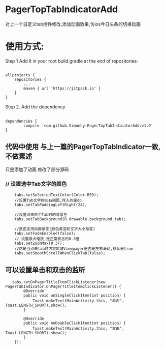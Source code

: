 # PagerTopTabIndicatorAdd
对上一个自定义tab控件修改,添加动画效果,仿ios今日头条的切换动画
# 使用方式:
 Step 1
 Add it in your root build.gradle at the end of repositories:
## 
    allprojects {
		repositories {
			...
			maven { url 'https://jitpack.io' }
		}
	}
 Step 2. Add the dependency
## 
	dependencies {
	        compile 'com.github.Simonhy:PagerTopTabIndicatorAdd:v1.0'
	}
## 代码中使用 与上一篇的PagerTopTabIndicator一致,不做累述
   只是添加了动画 修改了部分源码
### // 设置选中Tab文字的颜色
        tabs.setSelectedTextColor(Color.RED);
        //设置Tab文字的左右间距,传入的是dp
        tabs.setTabPaddingLeftRight(24);

        //设置点击每个Tab时的背景色
        tabs.setTabBackground(R.drawable.background_tab);

        //是否支持动画渐变(颜色渐变和文字大小渐变)
        tabs.setFadeEnabled(false);
        // 设置最大缩放,是正常状态的0.3倍
        tabs.setZoomMax(0.3F);
        //这是当点击tab时内容区域Viewpager是否是左右滑动,默认是true
        tabs.setSmoothScrollWhenClickTab(false);
   ## 可以设置单击和双击的监听
       tabs.setOnPagerTitleItemClickListener(new PagerTabIndicator.OnPagerTitleItemClickListener() {
            @Override
            public void onSingleClickItem(int position) {
                Toast.makeText(MainActivity.this, "单击", Toast.LENGTH_SHORT).show();
            }

            @Override
            public void onDoubleClickItem(int position) {
                Toast.makeText(MainActivity.this, "双击", Toast.LENGTH_SHORT).show();
            }
        });
